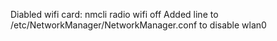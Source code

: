 Diabled wifi card: nmcli radio wifi off
Added line to /etc/NetworkManager/NetworkManager.conf to disable wlan0
